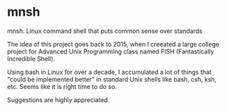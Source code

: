 # mnsh
mnsh: Linux command shell that puts common sense over standards

The idea of this project goes back to 2015, when I creeated a large college project for Advanced Unix Programming class named FISH (Fantastically Incredible Shell).

Using bash in Linux for over a decade, I accumulated a lot of things that "could be implemented better" in standard Unix shells like bash, csh, ksh, etc. Seems like it is right time to do so.

Suggestions are highly appreciated.

